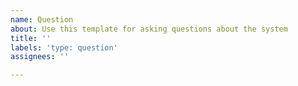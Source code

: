 ```yaml
---
name: Question
about: Use this template for asking questions about the system
title: ''
labels: 'type: question'
assignees: ''

---
```



